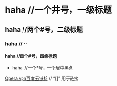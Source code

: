 # haha //一个井号，一级标题
## haha //两个#号，二级标题
### haha //···
#### haha //四个#号，四级标题
* haha  //一个*号，一个居中黑点</br>

[Opera vpn百度云链接](http://pan.baidu.com/s/1eRJr4fo "悬停显示")  // “[]” 用于链接
